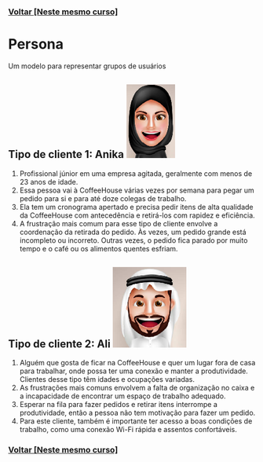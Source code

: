### [Voltar [Neste mesmo curso]](../README.MD)
# Persona
Um modelo para representar grupos de usuários

## Tipo de cliente 1: Anika ![anika](anika.png)

1. Profissional júnior em uma empresa agitada, geralmente com menos de 23 anos de idade.
2. Essa pessoa vai à CoffeeHouse várias vezes por semana para pegar um pedido para si e para até doze colegas de trabalho.
3. Ela tem um cronograma apertado e precisa pedir itens de alta qualidade da CoffeeHouse com antecedência e
retirá-los com rapidez e eficiência.
4. A frustração mais comum para esse tipo de cliente envolve a coordenação da retirada do pedido. Às vezes, um pedido
grande está incompleto ou incorreto. Outras vezes, o pedido fica parado por muito tempo e o café ou os alimentos quentes
esfriam.

## Tipo de cliente 2: Ali ![ali](ali.png)

1. Alguém que gosta de ficar na CoffeeHouse e quer um lugar fora de casa para trabalhar, onde possa ter uma conexão e
manter a produtividade. Clientes desse tipo têm idades e ocupações variadas.
2. As frustrações mais comuns envolvem a falta de organização no caixa e a incapacidade de encontrar um espaço de
trabalho adequado.
3. Esperar na fila para fazer pedidos e retirar itens interrompe a produtividade, então a pessoa não tem motivação para
fazer um pedido.
4. Para este cliente, também é importante ter acesso a boas condições de trabalho, como uma conexão Wi-Fi rápida e assentos
confortáveis.
	
### [Voltar [Neste mesmo curso]](../README.MD)
